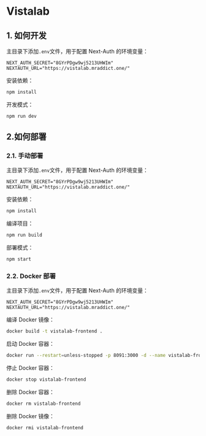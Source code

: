 # Vistalab

## 1. 如何开发

主目录下添加`.env`文件，用于配置 Next-Auth 的环境变量：

```env
NEXT_AUTH_SECRET="8GYrPDgw9wj5213UHWIm"
NEXTAUTH_URL="https://vistalab.mraddict.one/"
```

安装依赖：

```bash
npm install
```

开发模式：

```bash
npm run dev
```

## 2.如何部署

### 2.1. 手动部署

主目录下添加`.env`文件，用于配置 Next-Auth 的环境变量：

```env
NEXT_AUTH_SECRET="8GYrPDgw9wj5213UHWIm"
NEXTAUTH_URL="https://vistalab.mraddict.one/"
```

安装依赖：

```bash
npm install
```

编译项目：

```bash
npm run build
```

部署模式：

```bash
npm start
```

### 2.2. Docker 部署

主目录下添加`.env`文件，用于配置 Next-Auth 的环境变量：

```env
NEXT_AUTH_SECRET="8GYrPDgw9wj5213UHWIm"
NEXTAUTH_URL="https://vistalab.mraddict.one/"
```

编译 Docker 镜像：

```bash
docker build -t vistalab-frontend .
```

启动 Docker 容器：

```bash
docker run --restart=unless-stopped -p 8091:3000 -d --name vistalab-frontend vistalab-frontend
```

停止 Docker 容器：

```bash
docker stop vistalab-frontend
```

删除 Docker 容器：

```bash
docker rm vistalab-frontend
```

删除 Docker 镜像：

```bash
docker rmi vistalab-frontend
```
